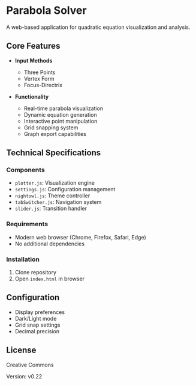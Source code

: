 # Parabola Solver

A web-based application for quadratic equation visualization and analysis.

## Core Features

- **Input Methods**
  - Three Points
  - Vertex Form
  - Focus-Directrix

- **Functionality**
  - Real-time parabola visualization
  - Dynamic equation generation
  - Interactive point manipulation
  - Grid snapping system
  - Graph export capabilities

## Technical Specifications

### Components
- `plotter.js`: Visualization engine
- `settings.js`: Configuration management
- `nightowl.js`: Theme controller
- `tabSwitcher.js`: Navigation system
- `slider.js`: Transition handler

### Requirements
- Modern web browser (Chrome, Firefox, Safari, Edge)
- No additional dependencies

### Installation
1. Clone repository
2. Open `index.html` in browser

## Configuration

- Display preferences
- Dark/Light mode
- Grid snap settings
- Decimal precision

## License

Creative Commons

Version: v0.22
